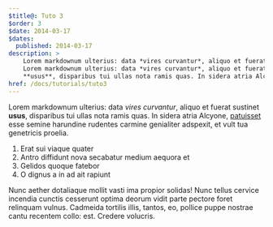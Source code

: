 ```yaml
---
$title@: Tuto 3
$order: 3
$date: 2014-03-17
$dates:
  published: 2014-03-17
description: >
    Lorem markdownum ulterius: data *vires curvantur*, aliquo et fuerat sustinet
    Lorem markdownum ulterius: data *vires curvantur*, aliquo et fuerat sustinet
    **usus**, disparibus tui ullas nota ramis quas. In sidera atria Alcyone
href: /docs/tutorials/tuto3
---
```

Lorem markdownum ulterius: data *vires curvantur*, aliquo et fuerat sustinet
**usus**, disparibus tui ullas nota ramis quas. In sidera atria Alcyone,
[patuisset](http://www.wtfpl.net/) esse semine harundine rudentes carmine
genialiter adspexit, et vult tua genetricis proelia.

1. Erat sui viaque quater
2. Antro diffidunt nova secabatur medium aequora et
3. Gelidos quoque fatebor
4. O dignus a in ad ait rapiunt

Nunc aether dotaliaque mollit vasti ima propior solidas! Nunc tellus cervice
incendia cunctis cesserunt optima deorum vidit parte pectore foret relinquam
vulnus. Cadmeida tortilis illis, tantos, eo, pollice puppe nostrae cantu
recentem collo: est. Credere volucris.
